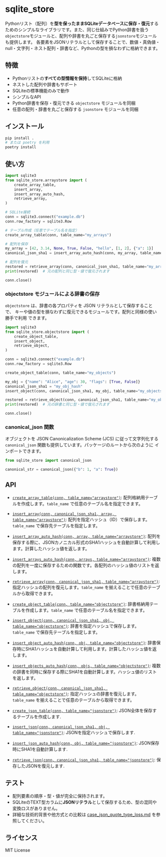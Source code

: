# sqlite_store

Pythonリスト（配列）を**型を保ったままSQLiteデータベースに保存・復元**するためのシンプルなライブラリです。また、同じ仕組みでPython辞書を扱う``objectstore``モジュールと、配列や辞書を丸ごと保存する`jsonstore`モジュールも提供します。
各要素をJSONリテラルとして保存することで、数値・真偽値・null・文字列・ネスト配列・辞書など、Pythonの型を損なわずに格納できます。

## 特徴

- Pythonリストの**すべての型情報を保持**してSQLiteに格納
- ネストした配列や辞書もサポート
- SQLiteの標準機能のみで動作
- シンプルなAPI
- Python辞書を保存・復元できる `objectstore` モジュールを同梱
- 任意の配列・辞書を丸ごと保存する `jsonstore` モジュールを同梱

## インストール

```sh
pip install .
# または poetry を利用
poetry install
```

## 使い方

```python
import sqlite3
from sqlite_store.arraystore import (
    create_array_table,
    insert_array,
    insert_array_auto_hash,
    retrieve_array,
)

# SQLite接続
conn = sqlite3.connect("example.db")
conn.row_factory = sqlite3.Row

# テーブル作成（任意でテーブル名を指定）
create_array_table(conn, table_name="my_arrays")

# 配列を保存
my_array = [42, 3.14, None, True, False, "hello", [1, 2], {"a": 1}]
canonical_json_sha1 = insert_array_auto_hash(conn, my_array, table_name="my_arrays")

# 配列を復元
restored = retrieve_array(conn, canonical_json_sha1, table_name="my_arrays")
print(restored)  # 元の配列と同じ型・値で復元されます

conn.close()
```

### objectstore モジュールによる辞書の保存

`objectstore` は、辞書の各プロパティを JSON リテラルとして保存することで、
キーや値の型を損なわずに復元できるモジュールです。配列と同様の使い勝手で利用
できます。

```python
import sqlite3
from sqlite_store.objectstore import (
    create_object_table,
    insert_object,
    retrieve_object,
)

conn = sqlite3.connect("example.db")
conn.row_factory = sqlite3.Row

create_object_table(conn, table_name="my_objects")

my_obj = {"name": "Alice", "age": 30, "flags": [True, False]}
canonical_json_sha1 = "my_obj_hash"
insert_object(conn, canonical_json_sha1, my_obj, table_name="my_objects")

restored = retrieve_object(conn, canonical_json_sha1, table_name="my_objects")
print(restored)  # 元の辞書と同じ型・値で復元されます

conn.close()
```

### canonical_json 関数

オブジェクトを JSON Canonicalization Scheme (JCS) に従って文字列化する
`canonical_json` 関数も提供しています。パッケージのルートから次のように
インポートできます。

```python
from sqlite_store import canonical_json

canonical_str = canonical_json({"b": 1, "a": True})
```

## API

- [`create_array_table(conn, table_name="arraystore")`](sqlite_store/arraystore/table.py):
  配列格納用テーブルを作成します。`table_name` で任意のテーブル名を指定できます。

- [`insert_array(conn, canonical_json_sha1, array, table_name="arraystore")`](sqlite_store/arraystore/table.py):
  配列を指定ハッシュ（ID）で保存します。`table_name` で保存先テーブルを指定します。

- [`insert_array_auto_hash(conn, array, table_name="arraystore")`](sqlite_store/arraystore/table.py):
  配列を保存する際に、JSONカノニカル形式のSHA1ハッシュを自動計算して利用します。計算したハッシュ値を返します。
- [`insert_arrays_auto_hash(conn, arrays, table_name="arraystore")`](sqlite_store/arraystore/table.py):
  複数の配列を一度に保存するための関数です。各配列のハッシュ値のリストを返します。

- [`retrieve_array(conn, canonical_json_sha1, table_name="arraystore")`](sqlite_store/arraystore/table.py):
  指定ハッシュの配列を復元します。`table_name` を揃えることで任意のテーブルから取得できます。

- [`create_object_table(conn, table_name="objectstore")`](sqlite_store/objectstore/table.py):
  辞書格納用テーブルを作成します。`table_name` で任意のテーブル名を指定できます。

- [`insert_object(conn, canonical_json_sha1, obj, table_name="objectstore")`](sqlite_store/objectstore/table.py):
  辞書を指定ハッシュで保存します。`table_name` で保存先テーブルを指定します。

- [`insert_object_auto_hash(conn, obj, table_name="objectstore")`](sqlite_store/objectstore/table.py):
  辞書保存時にSHA1ハッシュを自動計算して利用します。計算したハッシュ値を返します。
- [`insert_objects_auto_hash(conn, objs, table_name="objectstore")`](sqlite_store/objectstore/table.py):
  複数の辞書を同時に保存する際にSHA1を自動計算します。ハッシュ値のリストを返します。

- [`retrieve_object(conn, canonical_json_sha1, table_name="objectstore")`](sqlite_store/objectstore/table.py):
  指定ハッシュの辞書を復元します。`table_name` を揃えることで任意のテーブルから取得できます。
- [`create_json_table(conn, table_name="jsonstore")`](sqlite_store/jsonstore/table.py): JSON全体を保存するテーブルを作成します.
- [`insert_json(conn, canonical_json_sha1, obj, table_name="jsonstore")`](sqlite_store/jsonstore/table.py): JSONを指定ハッシュで保存します.
- [`insert_json_auto_hash(conn, obj, table_name="jsonstore")`](sqlite_store/jsonstore/table.py): JSON保存時にSHA1を自動計算します.
- [`retrieve_json(conn, canonical_json_sha1, table_name="jsonstore")`](sqlite_store/jsonstore/table.py): 保存したJSONを復元します.

## テスト

- 配列要素の順序・型・値が完全に保持されます。
- SQLiteのTEXT型カラムに**JSONリテラル**として保存するため、型の混同や変換ロスがありません。
- 詳細な技術的背景や他方式との比較は [case_json_quote_type_loss.md](docs/case_json_quote_type_loss.md) を参照してください。

## ライセンス

MIT License
